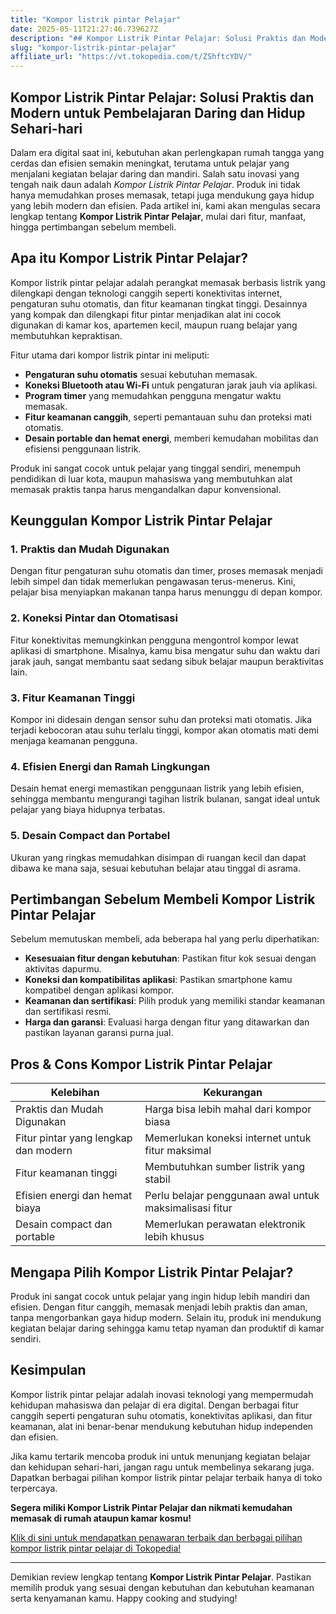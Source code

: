 ```yaml
---
title: "Kompor listrik pintar Pelajar"
date: 2025-05-11T21:27:46.739627Z
description: "## Kompor Listrik Pintar Pelajar: Solusi Praktis dan Modern untuk Pembelajaran Daring dan Hidup Sehari-hari..."
slug: "kompor-listrik-pintar-pelajar"
affiliate_url: "https://vt.tokopedia.com/t/ZShftcYDV/"
---
```

## Kompor Listrik Pintar Pelajar: Solusi Praktis dan Modern untuk Pembelajaran Daring dan Hidup Sehari-hari

Dalam era digital saat ini, kebutuhan akan perlengkapan rumah tangga yang cerdas dan efisien semakin meningkat, terutama untuk pelajar yang menjalani kegiatan belajar daring dan mandiri. Salah satu inovasi yang tengah naik daun adalah *Kompor Listrik Pintar Pelajar*. Produk ini tidak hanya memudahkan proses memasak, tetapi juga mendukung gaya hidup yang lebih modern dan efisien. Pada artikel ini, kami akan mengulas secara lengkap tentang **Kompor Listrik Pintar Pelajar**, mulai dari fitur, manfaat, hingga pertimbangan sebelum membeli.

## Apa itu Kompor Listrik Pintar Pelajar?

Kompor listrik pintar pelajar adalah perangkat memasak berbasis listrik yang dilengkapi dengan teknologi canggih seperti konektivitas internet, pengaturan suhu otomatis, dan fitur keamanan tingkat tinggi. Desainnya yang kompak dan dilengkapi fitur pintar menjadikan alat ini cocok digunakan di kamar kos, apartemen kecil, maupun ruang belajar yang membutuhkan kepraktisan. 

Fitur utama dari kompor listrik pintar ini meliputi:

- **Pengaturan suhu otomatis** sesuai kebutuhan memasak.
- **Koneksi Bluetooth atau Wi-Fi** untuk pengaturan jarak jauh via aplikasi.
- **Program timer** yang memudahkan pengguna mengatur waktu memasak.
- **Fitur keamanan canggih**, seperti pemantauan suhu dan proteksi mati otomatis.
- **Desain portable dan hemat energi**, memberi kemudahan mobilitas dan efisiensi penggunaan listrik.

Produk ini sangat cocok untuk pelajar yang tinggal sendiri, menempuh pendidikan di luar kota, maupun mahasiswa yang membutuhkan alat memasak praktis tanpa harus mengandalkan dapur konvensional.

## Keunggulan Kompor Listrik Pintar Pelajar

### 1. Praktis dan Mudah Digunakan
Dengan fitur pengaturan suhu otomatis dan timer, proses memasak menjadi lebih simpel dan tidak memerlukan pengawasan terus-menerus. Kini, pelajar bisa menyiapkan makanan tanpa harus menunggu di depan kompor.

### 2. Koneksi Pintar dan Otomatisasi
Fitur konektivitas memungkinkan pengguna mengontrol kompor lewat aplikasi di smartphone. Misalnya, kamu bisa mengatur suhu dan waktu dari jarak jauh, sangat membantu saat sedang sibuk belajar maupun beraktivitas lain.

### 3. Fitur Keamanan Tinggi
Kompor ini didesain dengan sensor suhu dan proteksi mati otomatis. Jika terjadi kebocoran atau suhu terlalu tinggi, kompor akan otomatis mati demi menjaga keamanan pengguna.

### 4. Efisien Energi dan Ramah Lingkungan
Desain hemat energi memastikan penggunaan listrik yang lebih efisien, sehingga membantu mengurangi tagihan listrik bulanan, sangat ideal untuk pelajar yang biaya hidupnya terbatas.

### 5. Desain Compact dan Portabel
Ukuran yang ringkas memudahkan disimpan di ruangan kecil dan dapat dibawa ke mana saja, sesuai kebutuhan belajar atau tinggal di asrama.

## Pertimbangan Sebelum Membeli Kompor Listrik Pintar Pelajar

Sebelum memutuskan membeli, ada beberapa hal yang perlu diperhatikan:

- **Kesesuaian fitur dengan kebutuhan**: Pastikan fitur kok sesuai dengan aktivitas dapurmu.
- **Koneksi dan kompatibilitas aplikasi**: Pastikan smartphone kamu kompatibel dengan aplikasi kompor.
- **Keamanan dan sertifikasi**: Pilih produk yang memiliki standar keamanan dan sertifikasi resmi.
- **Harga dan garansi**: Evaluasi harga dengan fitur yang ditawarkan dan pastikan layanan garansi purna jual.

## Pros & Cons Kompor Listrik Pintar Pelajar

| Kelebihan | Kekurangan |
|------------|--------------|
| Praktis dan Mudah Digunakan | Harga bisa lebih mahal dari kompor biasa |
| Fitur pintar yang lengkap dan modern | Memerlukan koneksi internet untuk fitur maksimal |
| Fitur keamanan tinggi | Membutuhkan sumber listrik yang stabil |
| Efisien energi dan hemat biaya | Perlu belajar penggunaan awal untuk maksimalisasi fitur |
| Desain compact dan portable | Memerlukan perawatan elektronik lebih khusus |

## Mengapa Pilih Kompor Listrik Pintar Pelajar?

Produk ini sangat cocok untuk pelajar yang ingin hidup lebih mandiri dan efisien. Dengan fitur canggih, memasak menjadi lebih praktis dan aman, tanpa mengorbankan gaya hidup modern. Selain itu, produk ini mendukung kegiatan belajar daring sehingga kamu tetap nyaman dan produktif di kamar sendiri.

## Kesimpulan

Kompor listrik pintar pelajar adalah inovasi teknologi yang mempermudah kehidupan mahasiswa dan pelajar di era digital. Dengan berbagai fitur canggih seperti pengaturan suhu otomatis, konektivitas aplikasi, dan fitur keamanan, alat ini benar-benar mendukung kebutuhan hidup independen dan efisien.

Jika kamu tertarik mencoba produk ini untuk menunjang kegiatan belajar dan kehidupan sehari-hari, jangan ragu untuk membelinya sekarang juga. Dapatkan berbagai pilihan kompor listrik pintar pelajar terbaik hanya di toko terpercaya.

**Segera miliki Kompor Listrik Pintar Pelajar dan nikmati kemudahan memasak di rumah ataupun kamar kosmu!**

[Klik di sini untuk mendapatkan penawaran terbaik dan berbagai pilihan kompor listrik pintar pelajar di Tokopedia!](https://vt.tokopedia.com/t/ZShftcYDV/)

---

Demikian review lengkap tentang **Kompor Listrik Pintar Pelajar**. Pastikan memilih produk yang sesuai dengan kebutuhan dan kebutuhan keamanan serta kenyamanan kamu. Happy cooking and studying!